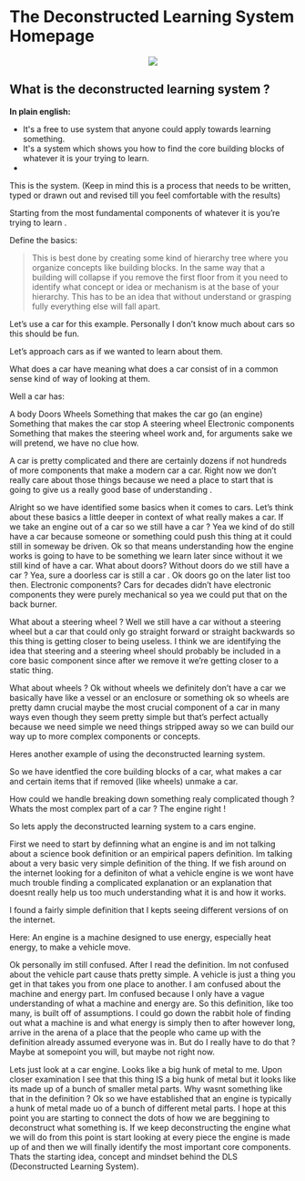 # The Deconstructed Learning System Homepage

<p align="center">
<img src="https://i.imgur.com/Yky4kVY.png">
</p>

## What is the deconstructed learning system ?

**In plain english:**

- It's a free to use system that anyone could apply towards learning something.
- It's a system which shows you how to find the core building blocks of whatever it is your trying to learn.
-



This is the system.
(Keep in mind this is a process that needs to be written, typed or drawn out and revised till you feel comfortable with the results)

Starting from the most fundamental components of whatever it is you’re trying to learn .

Define the basics:
> This is best done by creating some kind of hierarchy tree where you organize concepts like building blocks.
In the same way that a building will collapse if you remove the first floor from it you need to identify what concept or idea or mechanism is at the base of your hierarchy. This has to be an idea that without understand or grasping fully everything else will fall apart.

Let’s use a car for this example. Personally I don’t know much about cars so this should be fun.

Let’s approach cars as if we wanted to learn about them.

What does a car have meaning what does a car consist of in a common sense kind of way of looking at them.

Well a car has:

A body
Doors
Wheels
Something that makes the car go (an engine)
Something that makes the car stop
A steering wheel
Electronic components
Something that makes the steering wheel work and, for arguments sake we will pretend, we have no clue how.


A car is pretty complicated and there are certainly dozens if not hundreds of more components that make a modern car a car. Right now we don’t really care about those things because we need a place to start that is going to give us a really good base of understanding .

Alright so we have identified some basics when it comes to cars. Let’s think about these basics a little deeper in context of what really makes a car.
If we take an engine out of a car so we still have a car ? Yea we kind of do still have a car because someone or something could push this thing at it could still in someway be driven.
Ok so that means understanding how the engine works is going to have to be something we learn later since without it we still kind of have a car.
What about doors? Without doors do we still have a car ? Yea, sure a doorless car is still a car . Ok doors go on the later list too then.
Electronic components? Cars for decades didn’t have electronic components they were purely mechanical so yea we could put that on the back burner.

What about a steering wheel ? Well we still have a car without a steering wheel but a car that could only go straight forward or straight backwards so this thing is getting closer to being useless. I think we are identifying the idea that steering and a steering wheel should probably be included in a core basic component since after we remove it we’re getting closer to a static thing.


What about wheels ?
Ok without wheels we definitely don’t have a car we basically have like a vessel or an enclosure or something ok so wheels are pretty damn crucial maybe the most crucial component of a car in many ways even though they seem pretty simple but that’s perfect actually because we need simple we need things stripped away so we can build our way up to more complex components or concepts.


Heres another example of using the deconstructed learning system. 

So we have identfied the core building blocks of a car, what makes a car and certain items that if removed (like wheels) unmake a car.

How could we handle breaking down something realy complicated though ? 
Whats the most complex part of a car ? The engine right !

So lets apply the deconstructed learning system to a cars engine.

First we need to start by definning what an engine is and im not talking about a science book definition or an empirical papers definition. Im talking about a very basic very simple definition of the thing.
If we fish around on the internet looking for a definiton of what a vehicle engine is we wont have much trouble finding a complicated explanation or an explanation that doesnt really help us too much understanding what it is and how it works.

I found a fairly simple definition that I kepts seeing different versions of on the internet.

Here:
An engine is a machine designed to use energy, especially heat energy, to make a vehicle move.

Ok personally im still confused. After I read the definition.
Im not confused about the vehicle part cause thats pretty simple. A vehicle is just a thing you get in that takes you from one place to another. 
I am confused about the machine and energy part.
Im confused because I only have a vague understanding of what a machine and energy are.
So this definition, like too many, is built off of assumptions.
I could go down the rabbit hole of finding out what a machine is and what energy is simply then to after however long, arrive in the arena of a place that the people who came up with the definition already assumed everyone was in.
But do I really have to do that ? Maybe at somepoint you will, but maybe not right now.

Lets just look at a car engine.
Looks like a big hunk of metal to me.
Upon closer examination I see that this thing IS a big hunk of metal but it looks like its made up of a bunch of smaller metal parts. Why wasnt something like that in the definition ? 
Ok so we have established that an engine is typically a hunk of metal made uo of a bunch of different metal parts.
I hope at this point you are starting to connect the dots of how we are beggining to deconstruct what something is.
If we keep deconstructing the engine what we will do from this point is start looking at every piece the engine is made up of and then we will finally identify the most important core components.
Thats the starting idea, concept and mindset behind the DLS (Deconstructed Learning System).
